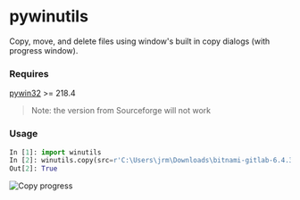 pywinutils
==========

Copy, move, and delete files using window's built in copy dialogs (with progress window).


### Requires ###


[pywin32](http://www.lfd.uci.edu/~gohlke/pythonlibs/#pywin32) >= 218.4 

> Note: the version from Sourceforge will not work


### Usage ###

```python
In [1]: import winutils
In [2]: winutils.copy(src=r'C:\Users\jrm\Downloads\bitnami-gitlab-6.4.3-1-linux-x64-installer.run',dst=r'C:\Users\jrm\Desktop')
Out[2]: True

```

![Copy progress](https://lh6.googleusercontent.com/0JeNt0WSw2S4QwbbgEqx8STNdXlu2WHJTb0hFZI1krRKfkh2dxU6pFAavMq5z-1YR1Mmgzoc61vCxvlMM0SUDKRT49YoJ9mCG2caXpJYtwbLtFXLhsKcZXV0Csb8-A)
